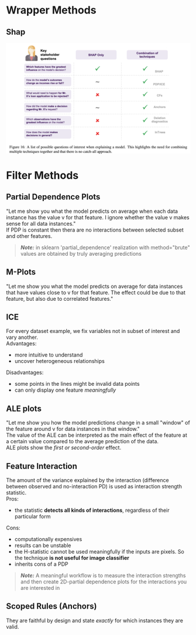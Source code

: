 # Wrapper Methods
## Shap
<img src="./images/shap_info.png" alt="drawing" width="600"/>




# Filter Methods
## Partial Dependence Plots
"Let me show you what the model predicts on average when each data instance has the value v for that feature. I ignore whether the value v makes sense for all data instances."  
If PDP is constant then thera are no interactions between selected subset and other features.  
> ***Note:*** in sklearn 'partial_dependence' realization with method="brute" values are obtained by truly averaging predictions

## M-Plots
"Let me show you what the model predicts on average for data instances that have values close to v for that feature. The effect could be due to that feature, but also due to correlated features."  

## ICE
For every dataset example, we fix variables not in subset of interest and vary another.  
Advantages:
- more intuitive to understand
- uncover heterogeneous relationships  

Disadvantages:
- some points in the lines might be invalid data points
- can only display one feature *meaningfully*

## ALE plots
"Let me show you how the model predictions change in a small "window" of the feature around v for data instances in that window."  
The value of the ALE can be interpreted as the main effect of the feature at a certain value compared to the average prediction of the data.  
ALE plots show the *first or second-order* effect.

## Feature Interaction
The amount of the variance explained by the interaction (difference between observed and no-interaction PD) is used as interaction strength statistic.  
Pros:
- the statistic **detects all kinds of interactions**, regardless of their particular form  

Cons:
- computationally expensives
- results can be unstable
- the H-statistic cannot be used meaningfully if the inputs are pixels. So the technique **is not useful for image classifier**
- inherits cons of a PDP

> ***Note:*** A meaningful workflow is to measure the interaction strengths and then create 2D-partial dependence plots for the interactions you are interested in

## Scoped Rules (Anchors)
They are faithful by design and state *exactly* for which instances they are valid.  









